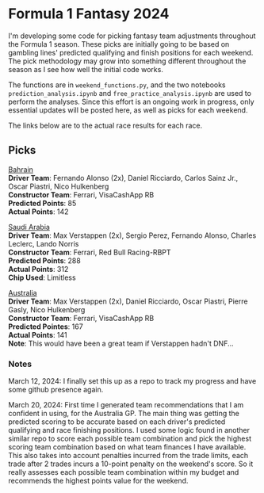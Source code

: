 # Formula 1 Fantasy 2024

I'm developing some code for picking fantasy team adjustments throughout the Formula 1 season. These picks are initially going to be based on gambling lines' predicted qualifying and finish positions for each weekend. The pick methodology may grow into something different throughout the season as I see how well the initial code works.

The functions are in `weekend_functions.py`, and the two notebooks `prediction_analysis.ipynb` and `free_practice_analysis.ipynb` are used to perform the analyses. Since this effort is an ongoing work in progress, only essential updates will be posted here, as well as picks for each weekend.

The links below are to the actual race results for each race.

## Picks

[Bahrain](https://www.formula1.com/en/results.html/2024/races/1229/bahrain/race-result.html)  
**Driver Team**: Fernando Alonso (2x), Daniel Ricciardo, Carlos Sainz Jr., Oscar Piastri, Nico Hulkenberg  
**Constructor Team**: Ferrari, VisaCashApp RB  
**Predicted Points**: 85  
**Actual Points**: 142  

[Saudi Arabia](https://www.formula1.com/en/results.html/2024/races/1230/saudi-arabia/race-result.html)  
**Driver Team**: Max Verstappen (2x), Sergio Perez, Fernando Alonso, Charles Leclerc, Lando Norris  
**Constructor Team**: Ferrari, Red Bull Racing-RBPT  
**Predicted Points**: 288  
**Actual Points**: 312  
**Chip Used**: Limitless  

[Australia](https://www.formula1.com/en/results.html/2024/races/1231/australia/race-result.html)  
**Driver Team**: Max Verstappen (2x), Daniel Ricciardo, Oscar Piastri, Pierre Gasly, Nico Hulkenberg  
**Constructor Team**: Ferrari, VisaCashApp RB  
**Predicted Pointes**: 167  
**Actual Points**: 141  
**Note**: This would have been a great team if Verstappen hadn't DNF...  

### Notes

March 12, 2024:
I finally set this up as a repo to track my progress and have some github presence again.

March 20, 2024:
First time I generated team recommendations that I am confident in using, for the Australia GP. The main thing was getting the predicted scoring to be accurate based on each driver's predicted qualifying and race finishing positions. I used some logic found in another similar repo to score each possible team combination and pick the highest scoring team combination based on what team finances I have available. This also takes into account penalties incurred from the trade limits, each trade after 2 trades incurs a 10-point penalty on the weekend's score. So it really assesses each possible team combination within my budget and recommends the highest points value for the weekend.


